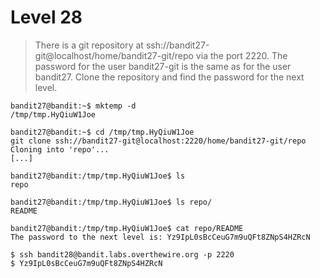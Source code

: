 # Level 28
> There is a git repository at ssh://bandit27-git@localhost/home/bandit27-git/repo via the port 2220. The password for the user bandit27-git is the same as for the user bandit27.
> Clone the repository and find the password for the next level.

```shell
bandit27@bandit:~$ mktemp -d
/tmp/tmp.HyQiuW1Joe

bandit27@bandit:~$ cd /tmp/tmp.HyQiuW1Joe
git clone ssh://bandit27-git@localhost:2220/home/bandit27-git/repo
Cloning into 'repo'...
[...]

bandit27@bandit:/tmp/tmp.HyQiuW1Joe$ ls
repo

bandit27@bandit:/tmp/tmp.HyQiuW1Joe$ ls repo/
README

bandit27@bandit:/tmp/tmp.HyQiuW1Joe$ cat repo/README 
The password to the next level is: Yz9IpL0sBcCeuG7m9uQFt8ZNpS4HZRcN

$ ssh bandit28@bandit.labs.overthewire.org -p 2220
$ Yz9IpL0sBcCeuG7m9uQFt8ZNpS4HZRcN
```
